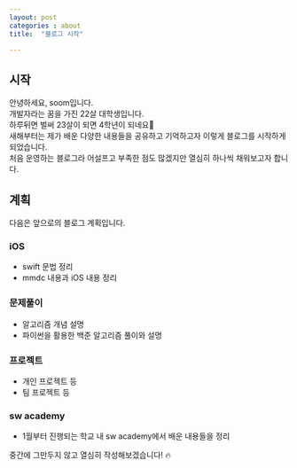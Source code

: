 ```yaml
---
layout: post
categories : about
title:  "블로그 시작"

---
```


## 시작

안녕하세요, soom입니다. <br>
개발자라는 꿈을 가진 22살 대학생입니다. <br>
하루뒤면 벌써 23살이 되면 4학년이 되네요🥲 <br>
새해부터는 제가 배운 다양한 내용들을 공유하고 기억하고자 이렇게 블로그를 시작하게 되었습니다.<br>
처음 운영하는 블로그라 어설프고 부족한 점도 많겠지만 열심히 하나씩 채워보고자 합니다.<br>

## 계획

다음은 앞으로의 블로그 계획입니다.

### iOS
- swift 문법 정리
- mmdc 내용과 iOS 내용 정리

### 문제풀이
- 알고리즘 개념 설명
- 파이썬을 활용한 백준 알고리즘 풀이와 설명

### 프로젝트
- 개인 프로젝트 등
- 팀 프로젝트 등

### sw academy
- 1월부터 진행되는 학교 내 sw academy에서 배운 내용들을 정리


중간에 그만두지 않고 열심히 작성해보겠습니다! 🔥
